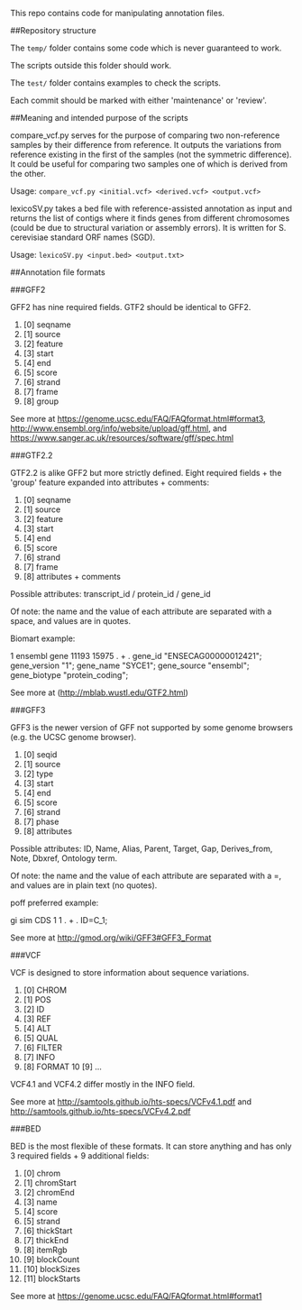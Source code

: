 This repo contains code for manipulating annotation files.

##Repository structure

The `temp/` folder contains some code which is never guaranteed to work.

The scripts outside this folder should work.

The `test/` folder contains examples to check the scripts.

Each commit should be marked with either 'maintenance' or 'review'.

##Meaning and intended purpose of the scripts

compare_vcf.py serves for the purpose of comparing two non-reference samples by their difference from reference. It outputs the variations from reference existing in the first of the samples (not the symmetric difference). It could be useful for comparing two samples one of which is derived from the other.

Usage: `compare_vcf.py <initial.vcf> <derived.vcf> <output.vcf>`

lexicoSV.py takes a bed file with reference-assisted annotation as input and returns the list of contigs where it finds genes from different chromosomes (could be due to structural variation or assembly errors).
It is written for S. cerevisiae standard ORF names (SGD). 

Usage: `lexicoSV.py <input.bed> <output.txt>`


##Annotation file formats

###GFF2

GFF2 has nine required fields. GTF2 should be identical to GFF2. 

1. [0] seqname
2. [1] source
3. [2] feature
4. [3] start
5. [4] end
6. [5] score
7. [6] strand
8. [7] frame
9. [8] group

See more at https://genome.ucsc.edu/FAQ/FAQformat.html#format3, http://www.ensembl.org/info/website/upload/gff.html, and https://www.sanger.ac.uk/resources/software/gff/spec.html


###GTF2.2

GTF2.2 is alike GFF2 but more strictly defined. Eight required fields + the 'group' feature expanded into attributes + comments:


1. [0] seqname 
2. [1] source 
2. [2] feature
4. [3] start 
5. [4] end
6. [5] score
7. [6] strand
8. [7] frame
9. [8] attributes + comments

Possible attributes: transcript_id / protein_id / gene_id

Of note: the name and the value of each attribute are separated with a space, and values are in quotes.


Biomart example:

1	ensembl	gene	11193	15975	.	+	.	gene_id "ENSECAG00000012421"; gene_version "1"; gene_name "SYCE1"; gene_source "ensembl"; gene_biotype "protein_coding";

See more at (http://mblab.wustl.edu/GTF2.html)


###GFF3

GFF3 is the newer version of GFF not supported by some genome browsers (e.g. the UCSC genome browser). 

1. [0] seqid
2. [1] source
3. [2] type
4. [3] start
5. [4] end
6. [5] score
7. [6] strand
8. [7] phase
9. [8] attributes

Possible attributes: ID, Name, Alias, Parent, Target, Gap, Derives_from, Note, Dbxref, Ontology term.

Of note: the name and the value of each attribute are separated with a =, and values are in plain text (no quotes).

poff preferred example:

gi<something>	sim	CDS	1	1	.	+	.	ID=C_1;

See more at http://gmod.org/wiki/GFF3#GFF3_Format


###VCF

VCF is designed to store information about sequence variations. 

1. [0] CHROM
2. [1] POS 
3. [2] ID 
4. [3] REF 
5. [4] ALT 
6. [5] QUAL 
7. [6] FILTER 
8. [7] INFO 
9. [8] FORMAT 
10 [9] <sample1>
...

VCF4.1 and VCF4.2 differ mostly in the INFO field.

See more at http://samtools.github.io/hts-specs/VCFv4.1.pdf and http://samtools.github.io/hts-specs/VCFv4.2.pdf

###BED

BED is the most flexible of these formats. It can store anything and has only 3 required fields + 9 additional fields:

1. [0] chrom
2. [1] chromStart
3. [2] chromEnd
4. [3] name
5. [4] score
6. [5] strand
7. [6] thickStart
8. [7] thickEnd
9. [8] itemRgb
10. [9] blockCount
11. [10] blockSizes
12. [11] blockStarts


See more at https://genome.ucsc.edu/FAQ/FAQformat.html#format1
